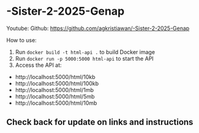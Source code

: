 # -Sister-2-2025-Genap
Youtube: 
Github: https://github.com/agkristiawan/-Sister-2-2025-Genap

How to use:
1. Run ```docker build -t html-api .``` to build Docker image
2. Run ```docker run -p 5000:5000 html-api``` to start the API
3. Access the API at:
- http://localhost:5000/html/10kb
- http://localhost:5000/html/100kb
- http://localhost:5000/html/1mb
- http://localhost:5000/html/5mb
- http://localhost:5000/html/10mb

## Check back for update on links and instructions
